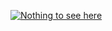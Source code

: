 [![Nothing to see here](https://i.kym-cdn.com/entries/icons/original/000/000/305/Duckroll.jpg)](https://youtu.be/DJfg39WkMvE)

